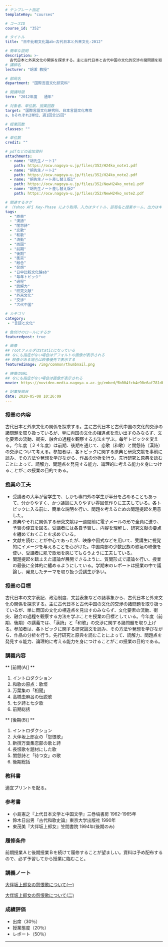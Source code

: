 ```yaml
---
# テンプレート指定
templateKey: "courses"

# コースID
course_id: "352"

# タイトル
title: "日中比較文化論ab—古代日本と外来文化-2012"

# 簡単な説明
description: >-
  古代日本と外来文化の関係を探求する。主に古代日本と古代中国の文化的交渉の諸問題を取り扱っているが、単に両国の文化の相違点を洗い出すのみならず、文化要素の流動、衝突、融合の過程を観察する方法を学ぶ。毎年トピックを変える。今年度（２４年度）は前期、後期を通じて、恋歌（和歌）と閨怨詩（漢詩）の交渉について考える。参加者は、各トピックに関する原典と研究文献を事前に読み、その方法や発想を学びながら、作品の分 ....
# 講師名
lecturer: "胡潔 教授"

# 部局名
department: "国際言語文化研究科"

# 開講時限
term: "2012年度	通年"

# 対象者、単位数、授業回数
target: "国際言語文化研究科、日本言語文化専攻
a, bそれぞれ2単位、週1回全15回"

# 授業回数
classes: ""

# 単位数
credit: ""

# pdfなどの追加資料
attachments:
  - name: "胡先生ノート1" 
    path: https://ocw.nagoya-u.jp/files/352/H24ko_note1.pdf
  - name: "胡先生ノート2" 
    path: https://ocw.nagoya-u.jp/files/352/H24ko_note2.pdf
  - name: "胡先生ノート差し替え版1" 
    path: https://ocw.nagoya-u.jp/files/352/NewH24ko_note1.pdf
  - name: "胡先生ノート差し替え版2" 
    path: https://ocw.nagoya-u.jp/files/352/NewH24ko_note2.pdf

# 関連するタグ
# （Yahoo API Key-Phase により取得。入力はタイトル、部局名と授業ホーム、出力はキーフレーズ（tags））
tags:
  - "原典"
  - "漢詩"
  - "閨怨詩"
  - "恋歌"
  - "和歌"
  - "流動"
  - "両国"
  - "前期"
  - "後期"
  - "衝突"
  - "融合"
  - "発想"
  - "日中比較文化論ab"
  - "毎年トピック"
  - "過程"
  - "読解力"
  - "研究文献"
  - "外来文化"
  - "交渉"
  - "古代中国"

# カテゴリ
category:
 - "言語と文化"

# 色付けのロールにするか
featuredpost: true

# 画像
## rootフォルダはstaticになっている
## なにも指定がない場合はデフォルトの画像が表示される
## 映像がある場合は映像優先で表示する
featuredimage: /img/common/thumbnail.png

# 映像のURL
## なにも指定がない場合は画像が表示される
movie: https://nuvideo.media.nagoya-u.ac.jp/embed/5b004fcb4e90e6af781db890b4daddd25549c215

# 記事投稿日
date: 2020-05-08 10:26:09
---
```


### 授業の内容

古代日本と外来文化の関係を探求する。主に古代日本と古代中国の文化的交渉の諸問題を取り扱っているが、単に両国の文化の相違点を洗い出すのみならず、文化要素の流動、衝突、融合の過程を観察する方法を学ぶ。毎年トピックを変える。今年度（２４年度）は前期、後期を通じて、恋歌（和歌）と閨怨詩（漢詩）の交渉について考える。参加者は、各トピックに関する原典と研究文献を事前に読み、その方法や発想を学びながら、作品の分析を行う。先行研究と原典を読むことによって、読解力、問題点を発見する能力、論理的に考える能力を身につけることがこの授業の目的である。



### 授業の工夫

* 受講者の大半が留学生で、しかも専門外の学生が半分を占めることもあって、分かりやすく、かつ議論に入りやすい雰囲気作りに工夫している。各トピックに入る前に、簡単な説明を行い、問題を考えるための問題提起を用意した。
* 原典やそれに関係する研究文献は一週間前に電子メールの形で全員に送り、予習の便宜を図る。受講者には各自予習し、内容を理解し、研究文献の要点を纏めておくことを求めている。
* 文献を読むことが中心であったが、映像や図式などを用いて、受講生に視覚的にイメージを与えることを心がけた。中国南部の少数民族の歌垣の映像を使い、受講者に肌で歌垣を感じてもらうように工夫している。
* 問題提起を踏まえた議論が展開できるように、質問形式で議論を行い、授業の最後に全体的に纏めるようにしている。学期末のレポートは授業の中で議論し、発見したテーマを取り扱う受講生が多い。





### 授業の目標

古代日本の文字表記、政治制度、文芸表象などの諸事象から、古代日本と外来文化の関係を探求する。主に古代日本と古代中国の文化的交渉の諸問題を取り扱っているが、単に両国の文化の相違点を見出すのみならず、文化要素の流動、衝突、融合の過程を観察する方法を学ぶことを授業の目標としている。今年度（前期、後期）の講義では、「漢詩」と「和歌」の交渉に関する諸問題を取り上げる。参加者は、各トピックに関する研究論文を読み、その方法や発想を学びながら、作品の分析を行う。先行研究と原典を読むことによって、読解力、問題点を発見する能力、論理的に考える能力を身につけることがこの授業の目的である。

### 講義内容

** [前期(A)] **

1.  イントロダクション
2.  和歌の原点：歌垣
3.  万葉集の「相聞」
4.  高橋虫麻呂の伝説歌
5.  七夕詩と七夕歌
6.  前期総括

** [後期(B)] **

1.  イントロダクション
2.  大伴坂上郎女の「怨恨歌」
3.  新撰万葉集恋部の歌と詩
4.  長恨歌を題材にした歌
5.  閨怨詩と「待つ女」の歌
6.  後期総括

### 教科書

適宜プリントを配る。

### 参考書

* 小島憲之『上代日本文学と中国文学』三巻塙書房 1962-1965年
* 鈴木日出男『古代和歌史論』東京大学出版社 1990年
* 東茂美『大伴坂上郎女』笠間書院 1994年(後期のみ)

### 履修条件

前期授業Ａと後期授業Ｂを続けて履修することが望ましい。資料は予め配布するので、必ず予習してから授業に臨むこと。





### 講義ノート


[大伴坂上郎女の怨恨歌について(一)](https://ocw.nagoya-u.jp/files/352/NewH24ko_note1.pdf) 


[大伴坂上郎女の怨恨歌について(二)](https://ocw.nagoya-u.jp/files/352/NewH24ko_note2.pdf) 








### 成績評価

* 出席（30％）
* 授業態度（20％）
* レポート（50％）



-----